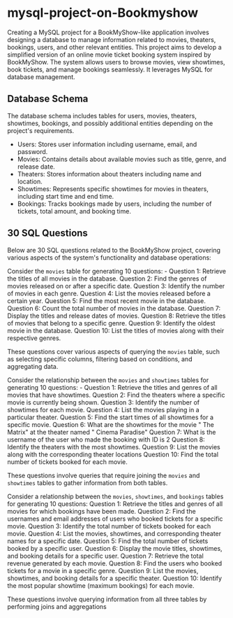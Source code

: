 # mysql-project-on-Bookmyshow

Creating a MySQL project for a BookMyShow-like application involves designing a database to manage information related to movies, theaters, bookings, users, and other relevant entities.
This project aims to develop a simplified version of an online movie ticket booking system inspired by BookMyShow. 
The system allows users to browse movies, view showtimes, book tickets, and manage bookings seamlessly. It leverages MySQL for database management.

## Database Schema

The database schema includes tables for users, movies, theaters, showtimes, bookings, and possibly additional entities depending on the project's requirements.

- Users: Stores user information including username, email, and password.
- Movies: Contains details about available movies such as title, genre, and release date.
- Theaters: Stores information about theaters including name and location.
- Showtimes: Represents specific showtimes for movies in theaters, including start time and end time.
- Bookings: Tracks bookings made by users, including the number of tickets, total amount, and booking time.

## 30 SQL Questions

Below are 30 SQL questions related to the BookMyShow project, covering various aspects of the system's functionality and database operations:

Consider the `movies` table for generating 10 questions: -
Question 1: Retrieve the titles of all movies in the database.
Question 2: Find the genres of movies released on or after a specific date.
Question 3: Identify the number of movies in each genre.
Question 4: List the movies released before a certain year.
Question 5: Find the most recent movie in the database.
Question 6: Count the total number of movies in the database.
Question 7: Display the titles and release dates of movies.
Question 8: Retrieve the titles of movies that belong to a specific genre.
Question 9: Identify the oldest movie in the database.
Question 10: List the titles of movies along with their respective genres.

These questions cover various aspects of querying the `movies` table, such as selecting specific 
columns, filtering based on conditions, and aggregating data.


Consider the relationship between the `movies` and `showtimes` tables for generating
10 questions: -
Question 1: Retrieve the titles and genres of all movies that have showtimes.
Question 2: Find the theaters where a specific movie is currently being shown.
Question 3: Identify the number of showtimes for each movie.
Question 4: List the movies playing in a particular theater.
Question 5: Find the start times of all showtimes for a specific movie.
Question 6: What are the showtimes for the movie " The Matrix" at the theater named " Cinema 
Paradise"
Question 7: What is the username of the user who made the booking with ID is 2
Question 8: Identify the theaters with the most showtimes.
Question 9: List the movies along with the corresponding theater locations
Question 10: Find the total number of tickets booked for each movie.

These questions involve queries that require joining the `movies` and `showtimes` tables to 
gather information from both tables.


Consider a relationship between the `movies`, `showtimes`, and `bookings` tables for 
generating 10 questions:
Question 1: Retrieve the titles and genres of all movies for which bookings have been made.
Question 2: Find the usernames and email addresses of users who booked tickets for a specific 
 movie.
Question 3: Identify the total number of tickets booked for each movie.
Question 4: List the movies, showtimes, and corresponding theater names for a specific date.
Question 5: Find the total number of tickets booked by a specific user.
Question 6: Display the movie titles, showtimes, and booking details for a specific user.
Question 7: Retrieve the total revenue generated by each movie.
Question 8: Find the users who booked tickets for a movie in a specific genre.
Question 9: List the movies, showtimes, and booking details for a specific theater.
Question 10: Identify the most popular showtime (maximum bookings) for each movie.

These questions involve querying information from all three tables by performing joins and 
aggregations
